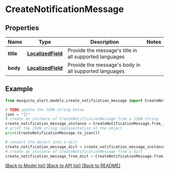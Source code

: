 # CreateNotificationMessage


## Properties

Name | Type | Description | Notes
------------ | ------------- | ------------- | -------------
**title** | [**LocalizedField**](LocalizedField.md) | Provide the message&#39;s title in all supported languages | 
**body** | [**LocalizedField**](LocalizedField.md) | Provide the message&#39;s body in all supported languages | 

## Example

```python
from mosquito_alert.models.create_notification_message import CreateNotificationMessage

# TODO update the JSON string below
json = "{}"
# create an instance of CreateNotificationMessage from a JSON string
create_notification_message_instance = CreateNotificationMessage.from_json(json)
# print the JSON string representation of the object
print(CreateNotificationMessage.to_json())

# convert the object into a dict
create_notification_message_dict = create_notification_message_instance.to_dict()
# create an instance of CreateNotificationMessage from a dict
create_notification_message_from_dict = CreateNotificationMessage.from_dict(create_notification_message_dict)
```
[[Back to Model list]](../README.md#documentation-for-models) [[Back to API list]](../README.md#documentation-for-api-endpoints) [[Back to README]](../README.md)


